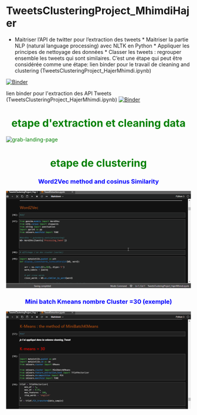 # TweetsClusteringProject_MhimdiHajer
* Maitriser l’API de twitter pour l’extraction des tweets * Maitriser la partie NLP (natural language processing) avec NLTK en Python * Appliquer les principes de nettoyage des données * Classer les tweets : regrouper ensemble les tweets qui sont similaires. C’est une étape qui peut être considérée comme une étape:
lien binder pour le travail de cleaning and clustering (TweetsClusteringProject_HajerMhimdi.ipynb)

[![Binder](https://mybinder.org/badge_logo.svg)](https://mybinder.org/v2/gh/HajerMhimdi/TweetsClusteringProject_MhimdiHajer.git/main?filepath=TweetsClusteringProject_HajerMhimdi.ipynb)


lien binder pour l'extraction des API Tweets (TweetsClusteringProject_HajerMhimdi.ipynb)
[![Binder](https://mybinder.org/badge_logo.svg)](https://mybinder.org/v2/gh/HajerMhimdi/TweetsClusteringProject_MhimdiHajer.git/main?filepath=TweetExtraction.ipynb)


# <font color='green'> <center> etape d'extraction et cleaning data

![grab-landing-page](Extracting_and_cleaningData.gif)

# <font color='green'> <center>etape de clustering



### <font color='blue'> <center> Word2Vec method and cosinus Similarity

![grab-landing-page](/methode1_word2Vec.gif)

### <font color='blue'> <center> Mini batch Kmeans nombre Cluster =30 (exemple)

![grab-landing-page](MiniBatchKmeans30.gif)


